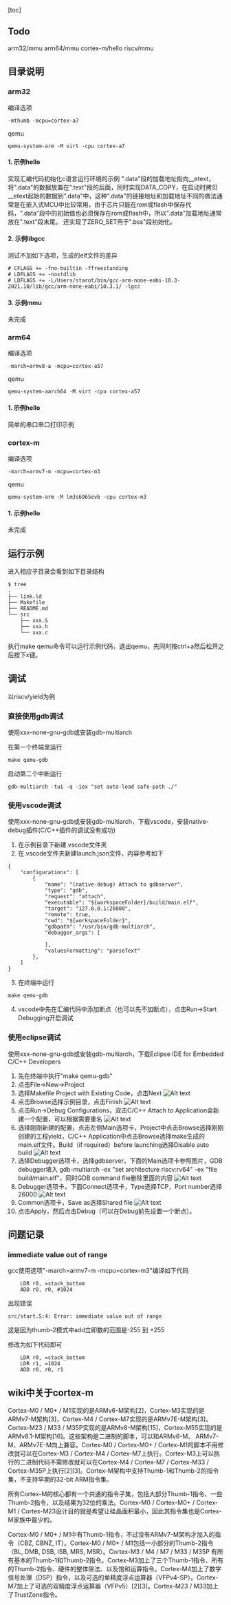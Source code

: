 [toc]

## Todo

arm32/mmu
arm64/mmu
cortex-m/hello
riscv/mmu

## 目录说明

### arm32
编译选项

```
-mthumb -mcpu=cortex-a7
```

qemu

```
qemu-system-arm -M virt -cpu cortex-a7
```

#### 1. 示例hello
实现汇编代码初始化c语言运行环境的示例
".data"段的加载地址指向__etext，将".data"的数据放置在".text"段的后面，同时实现DATA_COPY，在启动时拷贝__etext起始的数据到".data"中，这种".data"的链接地址和加载地址不同的做法通常是在嵌入式MCU中比较常用，由于芯片只能在rom或flash中保存代码，".data"段中的初始值也必须保存在rom或flash中，所以".data"加载地址通常放在".text"段末尾。
还实现了ZERO_SET用于".bss"段初始化。
#### 2. 示例libgcc
测试不加如下选项，生成的elf文件的差异
```
# CFLAGS += -fno-builtin -ffreestanding
# LDFLAGS += -nostdlib
# LDFLAGS += -L/Users/starot/bin/gcc-arm-none-eabi-10.3-2021.10/lib/gcc/arm-none-eabi/10.3.1/ -lgcc 
```

#### 3. 示例mmu

未完成

### arm64

编译选项

```
-march=armv8-a -mcpu=cortex-a57
```

qemu

```
qemu-system-aarch64 -M virt -cpu cortex-a57
```
#### 1. 示例hello
简单的串口串口打印示例

### cortex-m

编译选项

```
-march=armv7-m -mcpu=cortex-m3
```

qemu

```
qemu-system-arm -M lm3s6965evb -cpu cortex-m3
```

#### 1. 示例hello

未完成

## 运行示例

进入相应子目录会看到如下目录结构

```
$ tree
.
├── link.ld
├── Makefile
├── README.md
└── src
    ├── xxx.S
    ├── xxx.h
    └── xxx.c
```
执行make qemu命令可以运行示例代码，退出qemu，先同时按ctrl+a然后松开之后按下x键。
## 调试
以riscv/yield为例
### 直接使用gdb调试
使用xxx-none-gnu-gdb或安装gdb-multiarch

在第一个终端里运行
```
make qemu-gdb
```
启动第二个中断运行
```
gdb-multiarch -tui -q -iex "set auto-load safe-path ./"
```

### 使用vscode调试
使用xxx-none-gnu-gdb或安装gdb-multiarch，下载vscode，安装native-debug插件(C/C++插件的调试没有成功)

1. 在示例目录下新建.vscode文件夹
2. 在.vscode文件夹新建launch.json文件，内容参考如下

```
{
    "configurations": [
        {
            "name": "(native-debug) Attach to gdbserver",
            "type": "gdb",
            "request": "attach",
            "executable": "${workspaceFolder}/build/main.elf",
            "target": "127.0.0.1:26000",
            "remote": true,
            "cwd": "${workspaceFolder}",
            "gdbpath": "/usr/bin/gdb-multiarch",
            "debugger_args": [

            ],
            "valuesFormatting": "parseText"
        },
    ]
}

```
3. 在终端中运行
```
make qemu-gdb
```
4. vscode中先在汇编代码中添加断点（也可以先不加断点），点击Run->Start Debugging开启调试

### 使用eclipse调试
使用xxx-none-gnu-gdb或安装gdb-multiarch，下载Eclipse IDE for Embedded C/C++ Developers
1. 先在终端中执行"make qemu-gdb"
2. 点击File->New->Project
3. 选择Makefile Project with Existing Code，点击Next
![Alt text](.images/eclipse-1.png)
4. 点击Browse选择示例目录，点击Finish
![Alt text](.images/eclipse-2.png)
5. 点击Run->Debug Configurations，双击C/C++ Attach to Application会新建一个配置，可以根据需要重名
![Alt text](.images/eclipse-3.png)
6. 选择刚刚新建的配置，点击左侧Main选项卡，Project中点击Browse选择刚刚创建的工程yield，C/C++ Application中点击Browse选择make生成的main.elf文件。Build（if required）before launching选择Disable auto build
![Alt text](.images/eclipse-4.png)
7. 选择Debugger选项卡，选择gdbserver，下面的Main选项卡参照图片，GDB debugger填入
gdb-multiarch -ex "set architecture riscv:rv64" -ex "file build/main.elf"，同时GDB command file删除里面的内容
![Alt text](.images/eclipse-5.png)
8. Debugger选项卡，下面Connect选项卡，Type选择TCP，Port number选择26000
![Alt text](.images/eclipse-6.png)
9. Common选项卡，Save as选择Shared file
![Alt text](.images/eclipse-7.png)
10. 点击Apply，然后点击Debug（可以在Debug前先设置一个断点）。

## 问题记录

### immediate value out of range
gcc使用选项"-march=armv7-m -mcpu=cortex-m3"编译如下代码
```
    LDR r0, =stack_bottom
    ADD r0, r0, #1024
```
出现错误
```
src/start.S:4: Error: immediate value out of range
```
这是因为thumb-2模式中add立即数的范围是-255 到 +255

修改为如下代码即可
```
    LDR r0, =stack_bottom
    LDR r1, =1024
    ADD r0, r0, r1
```

## wiki中关于cortex-m

Cortex-M0 / M0+ / M1实现的是ARMv6-M架构[2]，Cortex-M3实现的是ARMv7-M架构[3]，Cortex-M4 / Cortex-M7实现的是ARMv7E-M架构[3]。Cortex-M23 / M33 / M35P实现的是ARMv8-M架构[15]，Cortex-M55实现的是ARMv8.1-M架构[16]。这些架构是二进制的脚本，可以和ARMv6-M、 ARMv7-M、ARMv7E-M向上兼容。Cortex-M0 / Cortex-M0+ / Cortex-M1的脚本不用修改就可以在Cortex-M3 / Cortex-M4 / Cortex-M7上执行。Cortex-M3上可以执行的二进制代码不需修改就可以在Cortex-M4 / Cortex-M7 / Cortex-M33 / Cortex-M35P上执行[2][3]。Cortex-M架构中支持Thumb-1和Thumb-2的指令集，不支持早期的32-bit ARM指令集。

所有Cortex-M的核心都有一个共通的指令子集，包括大部分Thumb-1指令、一些Thumb-2指令，以及结果为32位的乘法。Cortex-M0 / Cortex-M0+ / Cortex-M1 / Cortex-M23设计目的就是希望让硅晶面积最小，因此其指令集也是Cortex-M家族中最少的。

Cortex-M0 / M0+ / M1中有Thumb-1指令，不过没有ARMv7-M架构才加入的指令（CBZ, CBNZ, IT）。Cortex-M0 / M0+ / M1包括一小部分的Thumb-2指令（BL, DMB, DSB, ISB, MRS, MSR）。Cortex-M3 / M4 / M7 / M33 / M35P 有所有基本的Thumb-1和Thumb-2指令。Cortex-M3加上了三个Thumb-1指令、所有的Thumb-2指令、硬件的整体除法、以及饱和运算指令。Cortex-M4加上了数字信号处理（DSP）指令，以及可选的单精度浮点运算器（VFPv4-SP）。Cortex-M7加上了可选的双精度浮点运算器（VFPv5）[2][3]。Cortex-M23 / M33加上了TrustZone指令。